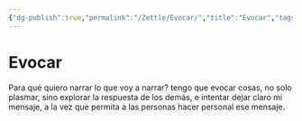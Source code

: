 ```yaml
---
{"dg-publish":true,"permalink":"/Zettle/Evocar/","title":"Evocar","tags":["ZeType/Idea",""],"updated":"2023-09-25T12:37:49.720-05:00"}
---
```



# Evocar

Para qué quiero narrar lo que voy a narrar? tengo que evocar cosas, no solo plasmar, sino explorar la respuesta de los demás, e intentar dejar claro mi mensaje, a la vez que permita a las personas hacer personal ese mensaje.
